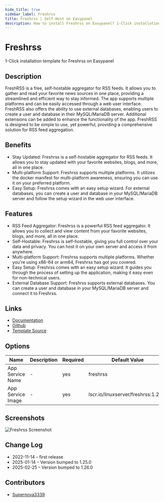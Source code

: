 ```yaml
---
hide_title: true
sidebar_label: Freshrss
title: Freshrss | Self-Host on Easypanel
description: How to install Freshrss on Easypanel? 1-Click installation template for Freshrss on Easypanel
---
```


<!-- generated -->

# Freshrss

1-Click installation template for Freshrss on Easypanel

## Description

FreshRSS is a free, self-hostable aggregator for RSS feeds. It allows you to gather and read your favorite news sources in one place, providing a streamlined and efficient way to stay informed. The app supports multiple platforms and can be easily accessed through a web user interface. FreshRSS also offers the ability to use external databases, enabling users to create a user and database in their MySQL/MariaDB server. Additional extensions can be added to enhance the functionality of the app. FreshRSS is designed to be simple to use, yet powerful, providing a comprehensive solution for RSS feed aggregation.

## Benefits

- Stay Updated: Freshrss is a self-hostable aggregator for RSS feeds. It allows you to stay updated with your favorite websites, blogs, and more, all in one place.
- Multi-platform Support: Freshrss supports multiple platforms. It utilizes the docker manifest for multi-platform awareness, ensuring you can use it on your preferred platform.
- Easy Setup: Freshrss comes with an easy setup wizard. For external databases, you can create a user and database in your MySQL/MariaDB server and follow the setup wizard in the web user interface.

## Features

- RSS Feed Aggregator: Freshrss is a powerful RSS feed aggregator. It allows you to collect and view content from your favorite websites, blogs, and more, all in one place.
- Self-Hostable: Freshrss is self-hostable, giving you full control over your data and privacy. You can host it on your own server and access it from anywhere.
- Multi-platform Support: Freshrss supports multiple platforms. Whether you're using x86-64 or arm64, Freshrss has got you covered.
- Easy Setup: Freshrss comes with an easy setup wizard. It guides you through the process of setting up the application, making it easy even for non-technical users.
- External Database Support: Freshrss supports external databases. You can create a user and database in your MySQL/MariaDB server and connect it to Freshrss.

## Links

- [Documentation](https://docs.linuxserver.io/images/docker-freshrss)
- [Github](https://github.com/linuxserver/docker-freshrss)
- [Template Source](https://github.com/easypanel-io/templates/tree/main/templates/freshrss)

## Options

Name | Description | Required | Default Value
-|-|-|-
App Service Name | - | yes | freshrss
App Service Image | - | yes | lscr.io/linuxserver/freshrss:1.26.0

## Screenshots

![Freshrss Screenshot](./assets/screenshot.png)

## Change Log

- 2022-11-14 – first release
- 2025-01-14 – Version bumped to 1.25.0
- 2025-02-25 – Version bumped to 1.26.0

## Contributors

- [Supernova3339](https://github.com/Supernova3339)
